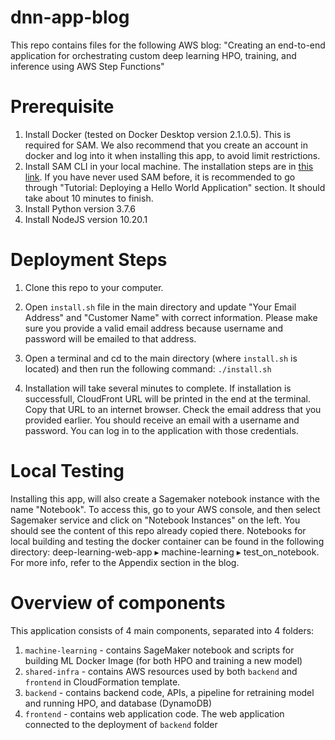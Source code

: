# dnn-app-blog
This repo contains files for the following AWS blog: "Creating an end-to-end application for orchestrating custom deep learning HPO, training, and inference using AWS Step Functions"



# Prerequisite
1. Install Docker (tested on Docker Desktop version 2.1.0.5). This is required for SAM. We also recommend that you create an account in docker and log into it when installing this app, to avoid limit restrictions.
2. Install SAM CLI in your local machine. The installation steps are in [this link](https://docs.aws.amazon.com/serverless-application-model/latest/developerguide/serverless-sam-cli-install.html). If you have never used SAM before, it is recommended to go through "Tutorial: Deploying a Hello World Application" section. It should take about 10 minutes to finish. 
3. Install Python version 3.7.6 
4. Install NodeJS version 10.20.1 


# Deployment Steps

1. Clone this repo to your computer.

2. Open ```install.sh``` file in the main directory and update "Your Email Address" and "Customer Name" with correct information. Please make sure you provide a valid email address because username and password will be emailed to that address.

3. Open a terminal and cd to the main directory (where ```install.sh``` is located) and then run the following command: ```./install.sh```

4. Installation will take several minutes to complete. If installation is successfull, CloudFront URL will be printed in the end at the terminal. Copy that URL to an internet browser. Check the email address that you provided earlier. You should receive an email with a username and password. You can log in to the application with those credentials.

# Local Testing

Installing this app, will also create a Sagemaker notebook instance with the name "Notebook". To access this, go to your AWS console, and then select Sagemaker service and click on "Notebook Instances" on the left. You should see the content of this repo already copied there. Notebooks for local building and testing the docker container can be found in the following directory: ‎⁨deep-learning-web-app⁩ ▸ ⁨machine-learning⁩  ▸ test_on_notebook. For more info, refer to the Appendix section in the blog.

# Overview of components

This application consists of 4 main components, separated into 4 folders:
1. `machine-learning` - contains SageMaker notebook and scripts for building ML Docker Image (for both HPO and training a new model)
2. `shared-infra` - contains AWS resources used by both `backend` and `frontend` in CloudFormation template.
3. `backend` - contains backend code, APIs, a pipeline for retraining model and running HPO, and database (DynamoDB) 
4. `frontend` - contains web application code. The web application connected to the deployment of `backend` folder
